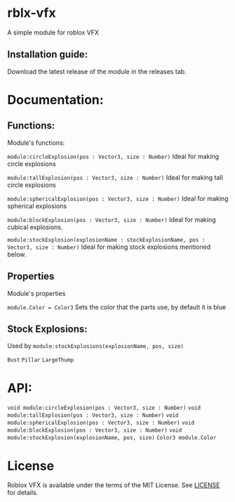 # rblx-vfx
A simple module for roblox VFX

## Installation guide:

Download the latest release of the module in the releases tab.

# Documentation:

## Functions:
Module's functions:

`module:circleExplosion(pos : Vector3, size : Number)`
Ideal for making circle explosions

`module:tallExplosion(pos : Vector3, size : Number)`
Ideal for making tall circle explosions

`module:sphericalExplosion(pos : Vector3, size : Number)`
Ideal for making spherical explosions

`module:blockExplosion(pos : Vector3, size : Number)`
Ideal for making cubical explosions.

`module:stockExplosion(explosionName : stockExplosionName, pos : Vector3, size : Number)`
Ideal for making stock explosions mentioned below.

## Properties
Module's properties

`module.Color = Color3`
Sets the color that the parts use, by default it is blue

## Stock Explosions:
Used by `module:stockExplosions(explosionName, pos, size)`

`Bust`
`Pillar`
`LargeThump`

# API:

`void module:circleExplosion(pos : Vector3, size : Number)`
`void module:tallExplosion(pos : Vector3, size : Number)`
`void module:sphericalExplosion(pos : Vector3, size : Number)`
`void module:blockExplosion(pos : Vector3, size : Number)`
`void module:stockExplosion(explosionName, pos, size)`
`Color3 module.Color`

# License

Roblox VFX is available under the terms of the MIT License. See [LICENSE](LICENSE.md) for details.
